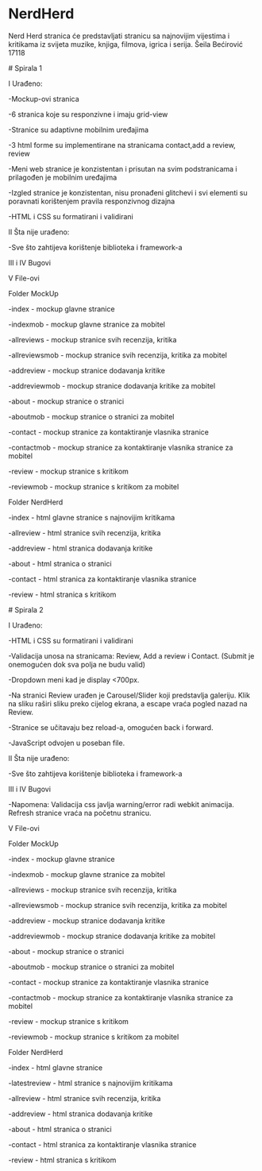 ﻿# NerdHerd
Nerd Herd stranica će predstavljati stranicu sa najnovijim vijestima i kritikama iz svijeta muzike, knjiga, filmova, igrica i serija. Šeila Bećirović 17118

﻿# Spirala 1
 
I Urađeno:

-Mockup-ovi stranica

-6 stranica koje su responzivne i imaju grid-view

-Stranice su adaptivne mobilnim uređajima

-3 html forme su implementirane na stranicama contact,add a review, review

-Meni web stranice je konzistentan i prisutan na svim podstranicama i prilagođen je mobilnim uređajima

-Izgled stranice je konzistentan, nisu pronađeni glitchevi i svi elementi su poravnati korištenjem pravila responzivnog dizajna

-HTML i CSS su formatirani i validirani

II Šta nije urađeno:

-Sve što zahtijeva korištenje biblioteka i framework-a

III i IV Bugovi

V File-ovi


Folder MockUp 

-index - mockup glavne stranice

-indexmob - mockup glavne stranice za mobitel

-allreviews - mockup stranice svih recenzija, kritika

-allreviewsmob - mockup stranice svih recenzija, kritika za mobitel

-addreview - mockup stranice dodavanja kritike

-addreviewmob - mockup stranice dodavanja kritike za mobitel

-about - mockup stranice o stranici 

-aboutmob - mockup stranice o stranici za mobitel

-contact - mockup stranice za kontaktiranje vlasnika stranice

-contactmob - mockup stranice za kontaktiranje vlasnika stranice za mobitel

-review - mockup stranice s kritikom

-reviewmob - mockup stranice s kritikom za mobitel


Folder NerdHerd

-index - html glavne stranice s najnovijim kritikama

-allreview -  html stranice svih recenzija, kritika

-addreview -  html stranica dodavanja kritike

-about - html stranica o stranici 

-contact - html stranica za kontaktiranje vlasnika stranice

-review - html stranica s kritikom


﻿# Spirala 2
 
I Urađeno:

-HTML i CSS su formatirani i validirani

-Validacija unosa na stranicama: Review, Add a review i Contact. (Submit je onemogućen dok sva polja ne budu valid)

-Dropdown meni kad je display <700px.

-Na stranici Review urađen je Carousel/Slider koji predstavlja galeriju. Klik na sliku raširi sliku preko cijelog ekrana, a escape vraća pogled nazad na Review.

-Stranice se učitavaju bez reload-a, omogućen back i forward.

-JavaScript odvojen u poseban file.

II Šta nije urađeno:

-Sve što zahtijeva korištenje biblioteka i framework-a

III i IV Bugovi

-Napomena: 
Validacija css javlja warning/error radi webkit animacija. 
Refresh stranice vraća na početnu stranicu.

V File-ovi


Folder MockUp 

-index - mockup glavne stranice

-indexmob - mockup glavne stranice za mobitel

-allreviews - mockup stranice svih recenzija, kritika

-allreviewsmob - mockup stranice svih recenzija, kritika za mobitel

-addreview - mockup stranice dodavanja kritike

-addreviewmob - mockup stranice dodavanja kritike za mobitel

-about - mockup stranice o stranici 

-aboutmob - mockup stranice o stranici za mobitel

-contact - mockup stranice za kontaktiranje vlasnika stranice

-contactmob - mockup stranice za kontaktiranje vlasnika stranice za mobitel

-review - mockup stranice s kritikom

-reviewmob - mockup stranice s kritikom za mobitel


Folder NerdHerd

-index - html glavne stranice

-latestreview - html stranice s najnovijim kritikama

-allreview -  html stranice svih recenzija, kritika

-addreview -  html stranica dodavanja kritike

-about - html stranica o stranici 

-contact - html stranica za kontaktiranje vlasnika stranice

-review - html stranica s kritikom
